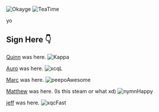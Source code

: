![Okayge](https://cdn.betterttv.net/emote/5fa59c774dfba164402933ca/3x)
![TeaTime](https://cdn.betterttv.net/emote/56f6eb647ee3e8fc6e4fe48e/3x)

yo


Sign Here 👇
---
[Quinn](https://github.com/NotNotQuinn) was here. ![Kappa](https://static-cdn.jtvnw.net/emoticons/v1/25/1.0)

[Auro](https://github.com/mrauro) was here. ![xcqL](https://cdn.betterttv.net/emote/5f295a5a713a6144748adfb5/1x)

[Marc](https://github.com/MarcFryd) was here. ![peepoAwesome](https://i.imgur.com/L77duEd.png)

[Matthew](https://github.com/M4tthewDE) was here. (Is this steam or what xd) ![nymnHappy](https://static-cdn.jtvnw.net/emoticons/v2/305223436/default/dark/1.0)

[jeff](https://github.com/jeffboys123) was here. ![xqcFast](https://static-cdn.jtvnw.net/emoticons/v2/1607001/default/dark/1.0)
